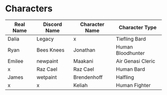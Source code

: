 # Characters

Real Name | Discord Name | Character Name | Character Type
--------- | ------------ | -------------- | --------------
Dalia     | Legacy       | x              | Tiefling Bard
Ryan      | Bees Knees   | Jonathan       | Human Bloodhunter
Emilee    | newpaint     | Maakani        | Air Genasi Cleric
x         | Raz Cael     | Raz Cael       | Human Bard
James     | wetpaint     | Brendenhoff    | Halfling 
x         | x            | Keliah         | Human Fighter
